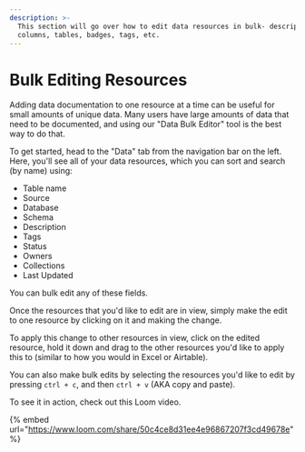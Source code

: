 ```yaml
---
description: >-
  This section will go over how to edit data resources in bulk- descriptions,
  columns, tables, badges, tags, etc.
---
```


# Bulk Editing Resources

Adding data documentation to one resource at a time can be useful for small amounts of unique data. Many users have large amounts of data that need to be documented, and using our "Data Bulk Editor" tool is the best way to do that.&#x20;

To get started, head to the "Data" tab from the navigation bar on the left. Here, you'll see all of your data resources, which you can sort and search (by name) using:

* Table name&#x20;
* Source
* Database
* Schema
* Description
* Tags
* Status&#x20;
* Owners
* Collections
* Last Updated

You can bulk edit any of these fields.

Once the resources that you'd like to edit are in view, simply make the edit to one resource by clicking on it and making the change.&#x20;

To apply this change to other resources in view, click on the edited resource, hold it down and drag to the other resources you'd like to apply this to (similar to how you would in Excel or Airtable).&#x20;

You can also make bulk edits by selecting the resources you'd like to edit by pressing `ctrl + c`, and then `ctrl + v` (AKA copy and paste).&#x20;

To see it in action, check out this Loom video.

{% embed url="https://www.loom.com/share/50c4ce8d31ee4e96867207f3cd49678e" %}
